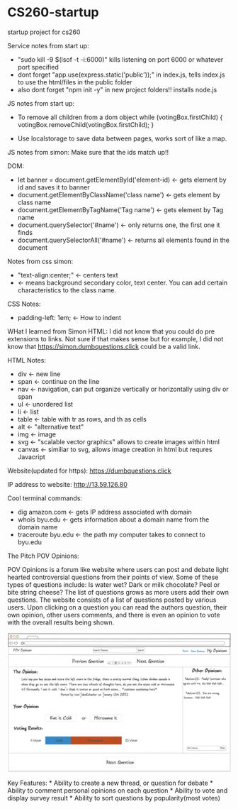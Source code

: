 # CS260-startup
startup project for cs260

Service notes from start up:
  * "sudo kill -9 $(lsof -t -i:6000)" kills listening on port 6000 or whatever port specified 
  * dont forget "app.use(express.static('public'));" in index.js, tells index.js to use the html/files in the public folder
  * also dont forget "npm init -y" in new project folders!! installs node.js

JS notes from start up: 

  * To remove all children from a dom object
        while (votingBox.firstChild) {
              votingBox.removeChild(votingBox.firstChild);
          }

  * Use localstorage to save data between pages, works sort of like a map. 
  


JS notes from simon: Make sure that the ids match up!! 

DOM:
 * let banner = document.getElementById('element-id) <- gets element by id and saves it to banner
 * document.getElementByClassName('class name') <- gets element by class name
 * document.getElementByTagName('Tag name') <- gets element by Tag name
 * document.querySelector('#name') <- only returns one, the first one it finds
 * document.querySelectorAll('#name') <- returns all elements found in the document 
 
Notes from css simon:
  * "text-align:center;" <- centers text
  * <main class="container-fluid bg-secondary text-center"> <- means background secondary color, text center.
        You can add certain characteristics to the class name. 


CSS Notes:
  * padding-left: 1em; <- How to indent

WHat I learned from Simon HTML: I did not know that you could do pre extensions to links. Not sure if that makes sense but for example, I did not know that https://simon.dumbquestions.click could be a valid link. 

HTML Notes:
  * div <- new line
  * span <- continue on the line
  * nav <- navigation, can put organize vertically or horizontally using div or span
  * ul <- unordered list
  * li <- list
  * table <- table with tr as rows, and th as cells
  * alt <- "alternative text"
  * img <- image
  * svg <- "scalable vector graphics" allows to create images within html
  * canvas <- similiar to svg, allows image creation in html but requres Javacript

Website(updated for https): https://dumbquestions.click

IP address to website: http://13.59.126.80

Cool terminal commands:
   * dig amazon.com <- gets IP address associated with domain 
   * whois byu.edu <- gets information about a domain name from the domain name
   * traceroute byu.edu <- the path my computer takes to connect to byu.edu

The Pitch
POV Opinions:

POV Opinions is a forum like website where users can post and debate light hearted controversial questions from their points of view. Some of these types of questions include: Is water wet? Dark or milk chocolate? Peel or bite string cheese? The list of questions grows as more users add their own questions. 
The website consists of a list of questions posted by various users. Upon clicking on a question you can read the authors question, their own opinion, other users comments, and there is even an opinion to vote with the overall results being shown.

![alt text](https://github.com/bluegunnar15/CS260-startup/blob/3ae3f62ee506f480796333195f5fcd4487e59afd/images/POV_Opinions.png)

Key Features:
    * Ability to create a new thread, or question for debate
    * Ability to comment personal opinions on each question
    * Ability to vote and display survey result
    * Ability to sort questions by popularity(most votes) 
